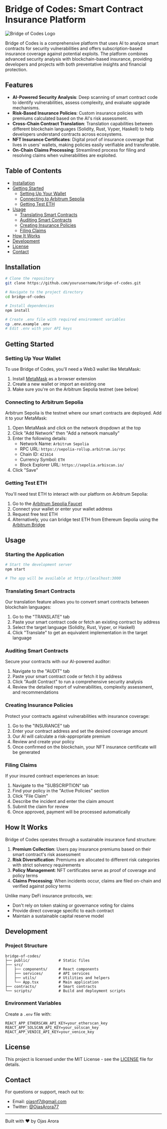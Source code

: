 # Bridge of Codes: Smart Contract Insurance Platform

![Bridge of Codes Logo](https://github.com/ojasarora77/VeniceBreach/blob/master/public/bridge_of_codes_logo.png)

Bridge of Codes is a comprehensive platform that uses AI to analyze smart contracts for security vulnerabilities and offers subscription-based insurance coverage against potential exploits. The platform combines advanced security analysis with blockchain-based insurance, providing developers and projects with both preventative insights and financial protection.

## Features

- **AI-Powered Security Analysis**: Deep scanning of smart contract code to identify vulnerabilities, assess complexity, and evaluate upgrade mechanisms.
- **Risk-Based Insurance Policies**: Custom insurance policies with premiums calculated based on the AI's risk assessment.
- **Cross-Chain Contract Translation**: Translation capabilities between different blockchain languages (Solidity, Rust, Vyper, Haskell) to help developers understand contracts across ecosystems.
- **NFT Insurance Certificates**: Digital proof of insurance coverage that lives in users' wallets, making policies easily verifiable and transferable.
- **On-Chain Claims Processing**: Streamlined process for filing and resolving claims when vulnerabilities are exploited.

## Table of Contents

- [Installation](#installation)
- [Getting Started](#getting-started)
  - [Setting Up Your Wallet](#setting-up-your-wallet)
  - [Connecting to Arbitrum Sepolia](#connecting-to-arbitrum-sepolia)
  - [Getting Test ETH](#getting-test-eth)
- [Usage](#usage)
  - [Translating Smart Contracts](#translating-smart-contracts)
  - [Auditing Smart Contracts](#auditing-smart-contracts)
  - [Creating Insurance Policies](#creating-insurance-policies)
  - [Filing Claims](#filing-claims)
- [How It Works](#how-it-works)
- [Development](#development)
- [License](#license)
- [Contact](#contact)

## Installation

```bash
# Clone the repository
git clone https://github.com/yourusername/bridge-of-codes.git

# Navigate to the project directory
cd bridge-of-codes

# Install dependencies
npm install

# Create .env file with required environment variables
cp .env.example .env
# Edit .env with your API keys
```

## Getting Started

### Setting Up Your Wallet

To use Bridge of Codes, you'll need a Web3 wallet like MetaMask:

1. Install [MetaMask](https://metamask.io/) as a browser extension
2. Create a new wallet or import an existing one
3. Make sure you're on the Arbitrum Sepolia testnet (see below)

### Connecting to Arbitrum Sepolia

Arbitrum Sepolia is the testnet where our smart contracts are deployed. Add it to your MetaMask:

1. Open MetaMask and click on the network dropdown at the top
2. Click "Add Network" then "Add a network manually"
3. Enter the following details:
   - Network Name: `Arbitrum Sepolia`
   - RPC URL: `https://sepolia-rollup.arbitrum.io/rpc`
   - Chain ID: `421614`
   - Currency Symbol: `ETH`
   - Block Explorer URL: `https://sepolia.arbiscan.io/`
4. Click "Save"

### Getting Test ETH

You'll need test ETH to interact with our platform on Arbitrum Sepolia:

1. Go to the [Arbitrum Sepolia Faucet](https://www.alchemy.com/faucets/arbitrum-sepolia)
2. Connect your wallet or enter your wallet address
3. Request free test ETH
4. Alternatively, you can bridge test ETH from Ethereum Sepolia using the [Arbitrum Bridge](https://bridge.arbitrum.io/)

## Usage

### Starting the Application

```bash
# Start the development server
npm start

# The app will be available at http://localhost:3000
```

### Translating Smart Contracts

Our translation feature allows you to convert smart contracts between blockchain languages:

1. Go to the "TRANSLATE" tab
2. Paste your smart contract code or fetch an existing contract by address
3. Select the target language (Solidity, Rust, Vyper, or Haskell)
4. Click "Translate" to get an equivalent implementation in the target language

### Auditing Smart Contracts

Secure your contracts with our AI-powered auditor:

1. Navigate to the "AUDIT" tab
2. Paste your smart contract code or fetch it by address
3. Click "Audit Contract" to run a comprehensive security analysis
4. Review the detailed report of vulnerabilities, complexity assessment, and recommendations

### Creating Insurance Policies

Protect your contracts against vulnerabilities with insurance coverage:

1. Go to the "INSURANCE" tab
2. Enter your contract address and set the desired coverage amount
3. Our AI will calculate a risk-appropriate premium
4. Review and create your policy
5. Once confirmed on the blockchain, your NFT insurance certificate will be generated

### Filing Claims

If your insured contract experiences an issue:

1. Navigate to the "SUBSCRIPTION" tab
2. Find your policy in the "Active Policies" section
3. Click "File Claim"
4. Describe the incident and enter the claim amount
5. Submit the claim for review
6. Once approved, payment will be processed automatically

## How It Works

Bridge of Codes operates through a sustainable insurance fund structure:

1. **Premium Collection**: Users pay insurance premiums based on their smart contract's risk assessment
2. **Risk Diversification**: Premiums are allocated to different risk categories with strict solvency requirements
3. **Policy Management**: NFT certificates serve as proof of coverage and policy terms
4. **Claims Processing**: When incidents occur, claims are filed on-chain and verified against policy terms

Unlike many DeFi insurance protocols, we:
- Don't rely on token staking or governance voting for claims
- Provide direct coverage specific to each contract
- Maintain a sustainable capital reserve model

## Development

### Project Structure

```
bridge-of-codes/
├── public/             # Static files
├── src/
│   ├── components/     # React components
│   ├── services/       # API services
│   ├── utils/          # Utilities and helpers
│   └── App.tsx         # Main application
├── contracts/          # Smart contracts
└── scripts/            # Build and deployment scripts
```

### Environment Variables

Create a `.env` file with:

```
REACT_APP_ETHERSCAN_API_KEY=your_etherscan_key
REACT_APP_SOLSCAN_API_KEY=your_solscan_key
REACT_APP_VENICE_API_KEY=your_venice_key
```

## License

This project is licensed under the MIT License - see the [LICENSE](LICENSE) file for details.

## Contact

For questions or support, reach out to:
- Email: [ojasnf7@gmail.com](mailto:ojasnf7@gmail.com)
- Twitter: [@OjasArora77](https://x.com/OjasArora77)

---

Built with ❤️ by Ojas Arora
